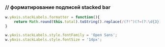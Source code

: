 ### // форматирование подписей stacked bar

```javascript
w.yAxis.stackLabels.formatter = function(){
    return Math.round(this.total).toString().replace(/(?!^)(?=(?:\d{3})+(?:\.|$))/gm, ' ')
}

w.yAxis.stackLabels.style.fontFamily = 'Open Sans';
w.yAxis.stackLabels.style.fontSize = '14px';
```
